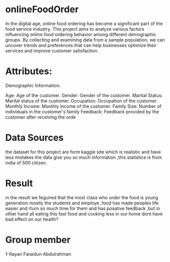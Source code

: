 # onlineFoodOrder

In the digital age, online food ordering has become a significant part of the food service industry. This project aims to analyze various factors influencing online food ordering behavior among different demographic groups. By collecting and examining data from a sample population, we can uncover trends and preferences that can help businesses optimize their services and improve customer satisfaction.





# Attributes:

Demographic Information:

Age: Age of the customer.
Gender: Gender of the customer.
Marital Status: Marital status of the customer.
Occupation: Occupation of the customer.
Monthly Income: Monthly income of the customer.
Family Size: Number of individuals in the customer's family
Feedback: Feedback provided by the customer after receiving the orde

# Data Sources
the dataset for this project are form kaggle site which is realistic and have less mistakes the data give you so much information ,this statistice is from india of 500 citizen. 

# Result 
in the result we feguired that the most class who order the food is young generation mostly the students and employe ,food has made peoples life easier and rturn so much time for them and has posative feedback ,but in other hand all eating  this fast food and cooking less in our home dont have bad effect on our health?

# Group member
1-Rayan Faraidun Abdulrahman
